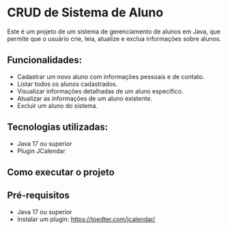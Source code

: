 # CRUD de Sistema de Aluno
Este é um projeto de um sistema de gerenciamento de alunos em Java, que permite que o usuário crie, leia, atualize e exclua informações sobre alunos.

## Funcionalidades:
* Cadastrar um novo aluno com informações pessoais e de contato.
* Listar todos os alunos cadastrados.
* Visualizar informações detalhadas de um aluno específico.
* Atualizar as informações de um aluno existente.
* Excluir um aluno do sistema.

## Tecnologias utilizadas:
* Java 17 ou superior
* Plugin JCalendar

## Como executar o projeto
## Pré-requisitos
* Java 17 ou superior
* Instalar um plugin: https://toedter.com/jcalendar/

